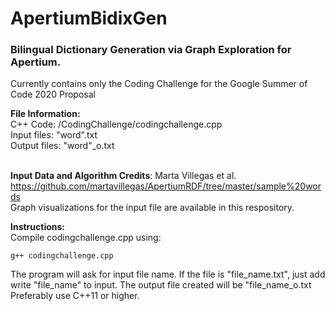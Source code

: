 
# ApertiumBidixGen

### Bilingual Dictionary Generation via Graph Exploration for Apertium.

Currently contains only the Coding Challenge for the Google Summer of Code 2020 Proposal<br>

**File Information:**<br>
C++ Code: /CodingChallenge/codingchallenge.cpp<br>
Input files: "word".txt<br>
Output files: "word"_o.txt<br>
<br>

**Input Data and Algorithm Credits**: Marta Villegas et al. <br>
https://github.com/martavillegas/ApertiumRDF/tree/master/sample%20words<br>
Graph visualizations for the input file are available in this respository.

**Instructions:**<br>
Compile codingchallenge.cpp using:<br>

    g++ codingchallenge.cpp

The program will ask for input file name. If the file is "file_name.txt", just add write "file_name" to input. The output file created will be "file_name_o.txt <br>
Preferably use C++11 or higher.

